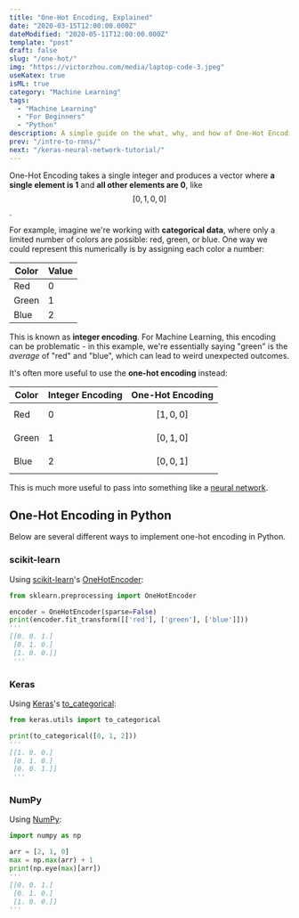 ```yaml
---
title: "One-Hot Encoding, Explained"
date: "2020-03-15T12:00:00.000Z"
dateModified: "2020-05-11T12:00:00.000Z"
template: "post"
draft: false
slug: "/one-hot/"
img: "https://victorzhou.com/media/laptop-code-3.jpeg"
useKatex: true
isML: true
category: "Machine Learning"
tags:
  - "Machine Learning"
  - "For Beginners"
  - "Python"
description: A simple guide on the what, why, and how of One-Hot Encoding.
prev: "/intro-to-rnns/"
next: "/keras-neural-network-tutorial/"
---
```


One-Hot Encoding takes a single integer and produces a vector where **a single element is 1** and **all other elements are 0**, like $$[0, 1, 0, 0]$$.

For example, imagine we're working with **categorical data**, where only a limited number of colors are possible: red, green, or blue. One way we could represent this numerically is by assigning each color a number:

| Color | Value |
| --- | --- |
| Red | 0 |
| Green | 1 |
| Blue | 2 |

This is known as **integer encoding**. For Machine Learning, this encoding can be problematic - in this example, we're essentially saying "green" is the _average_ of "red" and "blue", which can lead to weird unexpected outcomes.

It's often more useful to use the **one-hot encoding** instead:

| Color | Integer Encoding | One-Hot Encoding |
| --- | --- | --- |
| Red | 0 | $$[1, 0, 0]$$ |
| Green | 1 | $$[0, 1, 0]$$ |
| Blue | 2 | $$[0, 0, 1]$$ |

This is much more useful to pass into something like a [neural network](/blog/intro-to-neural-networks/).

## One-Hot Encoding in Python

Below are several different ways to implement one-hot encoding in Python.

### scikit-learn

Using [scikit-learn](https://scikit-learn.org/stable/)'s [OneHotEncoder](https://scikit-learn.org/stable/modules/generated/sklearn.preprocessing.OneHotEncoder.html):

```python
from sklearn.preprocessing import OneHotEncoder

encoder = OneHotEncoder(sparse=False)
print(encoder.fit_transform([['red'], ['green'], ['blue']]))
'''
[[0. 0. 1.]
 [0. 1. 0.]
 [1. 0. 0.]]
 '''
```

### Keras

Using [Keras](https://keras.io/)'s [to_categorical](https://keras.io/utils/#to_categorical):

```python
from keras.utils import to_categorical

print(to_categorical([0, 1, 2]))
'''
[[1. 0. 0.]
 [0. 1. 0.]
 [0. 0. 1.]]
 '''
```

### NumPy

Using [NumPy](https://numpy.org/):

```python
import numpy as np

arr = [2, 1, 0]
max = np.max(arr) + 1
print(np.eye(max)[arr])
'''
[[0. 0. 1.]
 [0. 1. 0.]
 [1. 0. 0.]]
'''
```
